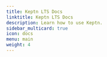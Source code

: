 ```yaml
---
title: Keptn LTS Docs
linktitle: Keptn LTS Docs
description: Learn how to use Keptn.
sidebar_multicard: true
icon: docs
menu: main
weight: 4
---
```

